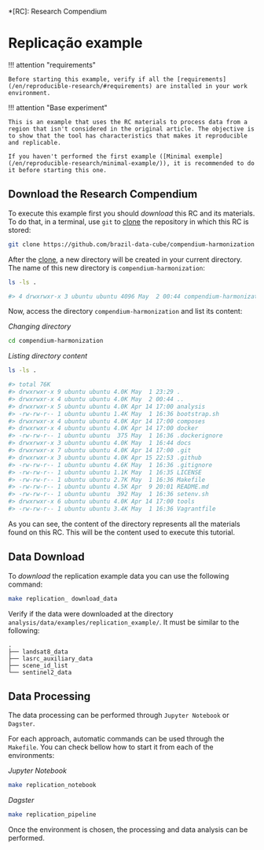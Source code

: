 *[RC]: Research Compendium

# Replicação example

!!! attention "requirements"

    Before starting this example, verify if all the [requirements](/en/reproducible-research/#requirements) are installed in your work environment.

!!! attention "Base experiment"

    This is an example that uses the RC materials to process data from a region that isn't considered in the original article. The objective is to show that the tool has characteristics that makes it reproducible and replicable.

    If you haven't performed the first example ([Minimal exemple](/en/reproducible-research/minimal-example/)), it is recommended to do it before starting this one.


## Download the Research Compendium

To execute this example first you should *download* this RC and its materials. To do that, in a terminal, use `git` to [clone](https://git-scm.com/docs/git-clone) the repository in which this RC is stored:

``` sh
git clone https://github.com/brazil-data-cube/compendium-harmonization
```

After the [clone](https://git-scm.com/docs/git-clone), a new directory will be created in your current directory. The name of this new directory is `compendium-harmonization`:

``` sh
ls -ls .

#> 4 drwxrwxr-x 3 ubuntu ubuntu 4096 May  2 00:44 compendium-harmonization
```

Now, access the directory `compendium-harmonization` and list its content:

*Changing directory*
``` sh
cd compendium-harmonization
```

*Listing directory content*

``` sh
ls -ls .

#> total 76K
#> drwxrwxr-x 9 ubuntu ubuntu 4.0K May  1 23:29 .
#> drwxrwxr-x 4 ubuntu ubuntu 4.0K May  2 00:44 ..
#> drwxrwxr-x 5 ubuntu ubuntu 4.0K Apr 14 17:00 analysis
#> -rw-rw-r-- 1 ubuntu ubuntu 1.4K May  1 16:36 bootstrap.sh
#> drwxrwxr-x 4 ubuntu ubuntu 4.0K Apr 14 17:00 composes
#> drwxrwxr-x 4 ubuntu ubuntu 4.0K Apr 14 17:00 docker
#> -rw-rw-r-- 1 ubuntu ubuntu  375 May  1 16:36 .dockerignore
#> drwxrwxr-x 3 ubuntu ubuntu 4.0K May  1 16:44 docs
#> drwxrwxr-x 7 ubuntu ubuntu 4.0K Apr 14 17:00 .git
#> drwxrwxr-x 3 ubuntu ubuntu 4.0K Apr 15 22:53 .github
#> -rw-rw-r-- 1 ubuntu ubuntu 4.6K May  1 16:36 .gitignore
#> -rw-rw-r-- 1 ubuntu ubuntu 1.1K May  1 16:35 LICENSE
#> -rw-rw-r-- 1 ubuntu ubuntu 2.7K May  1 16:36 Makefile
#> -rw-rw-r-- 1 ubuntu ubuntu 4.5K Apr  9 20:01 README.md
#> -rw-rw-r-- 1 ubuntu ubuntu  392 May  1 16:36 setenv.sh
#> drwxrwxr-x 6 ubuntu ubuntu 4.0K Apr 14 17:00 tools
#> -rw-rw-r-- 1 ubuntu ubuntu 3.4K May  1 16:36 Vagrantfile
```

As you can see, the content of the directory represents all the materials found on this RC. This will be the content used to execute this tutorial.

## Data Download

To *download* the replication example data you can use the following command:

``` sh
make replication_ download_data
```

Verify if the data were downloaded at the directory `analysis/data/examples/replication_example/`. It must be similar to the following:

```
.
├── landsat8_data
├── lasrc_auxiliary_data
├── scene_id_list
└── sentinel2_data
```

## Data Processing

The data processing can be performed through `Jupyter Notebook` or `Dagster`.

For each approach, automatic commands can be used through the `Makefile`. You can check bellow how to start it from each of the environments:

*Jupyter Notebook*

``` sh
make replication_notebook
```

*Dagster*

``` sh
make replication_pipeline
```

Once the environment is chosen, the processing and data analysis can be performed.

